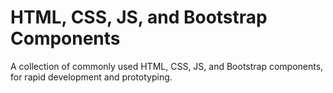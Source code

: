 # HTML, CSS, JS, and Bootstrap Components

A collection of commonly used HTML, CSS, JS, and Bootstrap components, for rapid development and prototyping.
